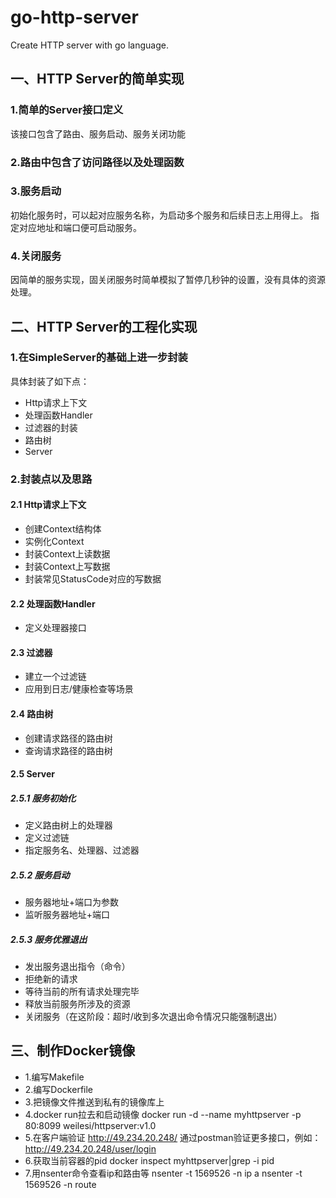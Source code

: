 # go-http-server
Create HTTP server with go language.
## 一、HTTP Server的简单实现
### 1.简单的Server接口定义
该接口包含了路由、服务启动、服务关闭功能
### 2.路由中包含了访问路径以及处理函数
### 3.服务启动
初始化服务时，可以起对应服务名称，为启动多个服务和后续日志上用得上。
指定对应地址和端口便可启动服务。
### 4.关闭服务
因简单的服务实现，固关闭服务时简单模拟了暂停几秒钟的设置，没有具体的资源处理。

## 二、HTTP Server的工程化实现
### 1.在SimpleServer的基础上进一步封装
具体封装了如下点：
- Http请求上下文
- 处理函数Handler
- 过滤器的封装
- 路由树
- Server
### 2.封装点以及思路
#### 2.1 Http请求上下文
- 创建Context结构体
- 实例化Context
- 封装Context上读数据
- 封装Context上写数据
- 封装常见StatusCode对应的写数据
#### 2.2 处理函数Handler
- 定义处理器接口
#### 2.3 过滤器
- 建立一个过滤链
- 应用到日志/健康检查等场景
#### 2.4 路由树
- 创建请求路径的路由树
- 查询请求路径的路由树
#### 2.5 Server
##### 2.5.1 服务初始化
- 定义路由树上的处理器
- 定义过滤链
- 指定服务名、处理器、过滤器
##### 2.5.2 服务启动
- 服务器地址+端口为参数
- 监听服务器地址+端口
##### 2.5.3 服务优雅退出
- 发出服务退出指令（命令）
- 拒绝新的请求
- 等待当前的所有请求处理完毕
- 释放当前服务所涉及的资源
- 关闭服务（在这阶段：超时/收到多次退出命令情况只能强制退出）
## 三、制作Docker镜像
- 1.编写Makefile
- 2.编写Dockerfile
- 3.把镜像文件推送到私有的镜像库上
- 4.docker run拉去和启动镜像
  docker run -d --name myhttpserver -p 80:8099 weilesi/httpserver:v1.0
- 5.在客户端验证
  http://49.234.20.248/
  通过postman验证更多接口，例如：http://49.234.20.248/user/login
- 6.获取当前容器的pid
  docker inspect myhttpserver|grep -i pid
- 7.用nsenter命令查看ip和路由等
  nsenter -t 1569526 -n ip a
  nsenter -t 1569526 -n route



